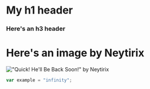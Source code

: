 # My h1 header
### Here's an h3 header

# Here's an image by Neytirix
!["Quick! He'll Be Back Soon!" by Neytirix](https://images-wixmp-ed30a86b8c4ca887773594c2.wixmp.com/f/bcdbac5b-cdc4-410e-8020-c863a7210f66/ddk5xi6-41e38694-5946-4c8e-9a60-5ca0d342a55c.jpg/v1/fill/w_1192,h_670,q_70,strp/quick__he_ll_be_back_soon__by_neytirix_ddk5xi6-pre.jpg?token=eyJ0eXAiOiJKV1QiLCJhbGciOiJIUzI1NiJ9.eyJzdWIiOiJ1cm46YXBwOjdlMGQxODg5ODIyNjQzNzNhNWYwZDQxNWVhMGQyNmUwIiwiaXNzIjoidXJuOmFwcDo3ZTBkMTg4OTgyMjY0MzczYTVmMGQ0MTVlYTBkMjZlMCIsIm9iaiI6W1t7ImhlaWdodCI6Ijw9NzIwIiwicGF0aCI6IlwvZlwvYmNkYmFjNWItY2RjNC00MTBlLTgwMjAtYzg2M2E3MjEwZjY2XC9kZGs1eGk2LTQxZTM4Njk0LTU5NDYtNGM4ZS05YTYwLTVjYTBkMzQyYTU1Yy5qcGciLCJ3aWR0aCI6Ijw9MTI4MCJ9XV0sImF1ZCI6WyJ1cm46c2VydmljZTppbWFnZS5vcGVyYXRpb25zIl19.h622Jad0z95PnWXOxIxe5wwPLs8Imn69rzdEbDuA1h4)

``` javascript
var example = "infinity";
```
